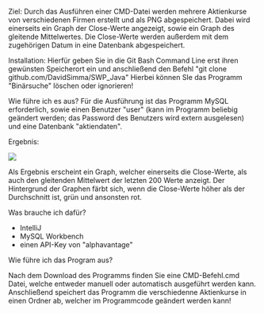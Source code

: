 Ziel:
  Durch das Ausführen einer CMD-Datei werden mehrere Aktienkurse von verschiedenen Firmen erstellt und als PNG abgespeichert. Dabei wird einerseits ein Graph der Close-Werte         angezeigt, sowie ein Graph des gleitende Mittelwertes. Die Close-Werte werden außerdem mit dem zugehörigen Datum in eine Datenbank abgespeichert.

Installation:
  Hierfür geben Sie in die Git Bash Command Line erst ihren gewünsten Speicherort ein und anschließend den Befehl "git clone github.com/DavidSimma/SWP_Java"
  Hierbei können SIe das Programm "Binärsuche" löschen oder ignorieren!
  
Wie führe ich es aus?
  Für die Ausführung ist das Programm MySQL erforderlich, sowie einen Benutzer "user" (kann im Programm beliebig geändert werden; das Password des Benutzers wird extern             ausgelesen) und eine Datenbank "aktiendaten".
  
Ergebnis:

<img src="https://user-images.githubusercontent.com/56593280/112457337-f365af80-8d5b-11eb-9058-6518a13520cb.png">

  Als Ergebnis erscheint ein Graph, welcher einerseits die Close-Werte, als auch den gleitenden Mittelwert der letzten 200 Werte anzeigt. Der Hintergrund der Graphen färbt sich,
  wenn die Close-Werte höher als der Durchschnitt ist, grün und ansonsten rot.
  
Was brauche ich dafür?
  - IntelliJ
  - MySQL Workbench
  - einen API-Key von "alphavantage"

Wie führe ich das Program aus? 

  Nach dem Download des Programms finden Sie eine CMD-Befehl.cmd Datei, welche entweder manuell oder automatisch ausgeführt werden kann. Anschließend speichert das Programm die     verschiedenne Aktienkurse in einen Ordner ab, welcher im Programmcode geändert werden kann!
